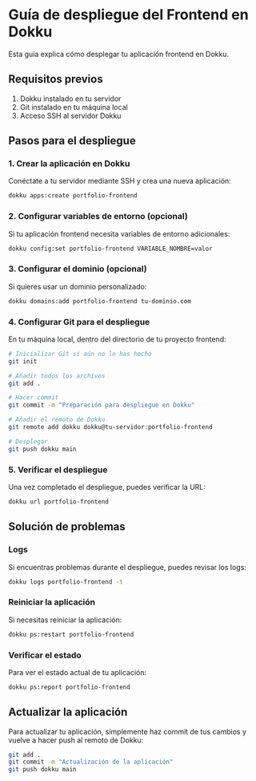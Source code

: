 # Guía de despliegue del Frontend en Dokku

Esta guía explica cómo desplegar tu aplicación frontend en Dokku.

## Requisitos previos

1. Dokku instalado en tu servidor
2. Git instalado en tu máquina local
3. Acceso SSH al servidor Dokku

## Pasos para el despliegue

### 1. Crear la aplicación en Dokku

Conéctate a tu servidor mediante SSH y crea una nueva aplicación:

```bash
dokku apps:create portfolio-frontend
```

### 2. Configurar variables de entorno (opcional)

Si tu aplicación frontend necesita variables de entorno adicionales:

```bash
dokku config:set portfolio-frontend VARIABLE_NOMBRE=valor
```

### 3. Configurar el dominio (opcional)

Si quieres usar un dominio personalizado:

```bash
dokku domains:add portfolio-frontend tu-dominio.com
```

### 4. Configurar Git para el despliegue

En tu máquina local, dentro del directorio de tu proyecto frontend:

```bash
# Inicializar Git si aún no lo has hecho
git init

# Añadir todos los archivos
git add .

# Hacer commit
git commit -m "Preparación para despliegue en Dokku"

# Añadir el remoto de Dokku
git remote add dokku dokku@tu-servidor:portfolio-frontend

# Desplegar
git push dokku main
```

### 5. Verificar el despliegue

Una vez completado el despliegue, puedes verificar la URL:

```bash
dokku url portfolio-frontend
```

## Solución de problemas

### Logs

Si encuentras problemas durante el despliegue, puedes revisar los logs:

```bash
dokku logs portfolio-frontend -t
```

### Reiniciar la aplicación

Si necesitas reiniciar la aplicación:

```bash
dokku ps:restart portfolio-frontend
```

### Verificar el estado

Para ver el estado actual de tu aplicación:

```bash
dokku ps:report portfolio-frontend
```

## Actualizar la aplicación

Para actualizar tu aplicación, simplemente haz commit de tus cambios y vuelve a hacer push al remoto de Dokku:

```bash
git add .
git commit -m "Actualización de la aplicación"
git push dokku main
```